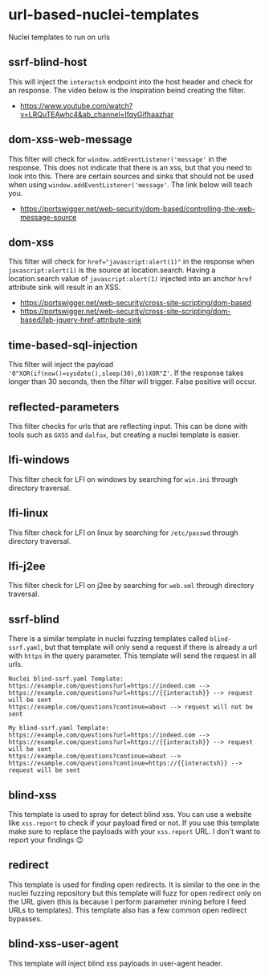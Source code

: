 # url-based-nuclei-templates
Nuclei templates to run on urls

## ssrf-blind-host
This will inject the `interactsh` endpoint into the host header and check for an response. The video below is the inspiration beind creating the filter.
- https://www.youtube.com/watch?v=LRQuTEAwhc4&ab_channel=IfqyGifhaazhar

## dom-xss-web-message
This filter will check for `window.addEventListener('message'` in the response. This does not indicate that there is an xss, but that you need to look into this. There are certain sources and sinks that should not be used when using `window.addEventListener('message'`. The link below will teach you.
- https://portswigger.net/web-security/dom-based/controlling-the-web-message-source

## dom-xss
This filter will check for `href="javascript:alert(1)"` in the response when `javascript:alert(1)` is the source at location.search. Having a location.search value of `javascript:alert(1)` injected into an anchor `href` attribute sink will result in an XSS.
- https://portswigger.net/web-security/cross-site-scripting/dom-based
- https://portswigger.net/web-security/cross-site-scripting/dom-based/lab-jquery-href-attribute-sink

## time-based-sql-injection
This filter will inject the payload `'0"XOR(if(now()=sysdate(),sleep(30),0))XOR"Z'`. If the response takes longer than 30 seconds, then the filter will trigger. False positive will occur.

## reflected-parameters
This filter checks for urls that are reflecting input. This can be done with tools such as `GXSS` and `dalfox`, but creating a nuclei template is easier.

## lfi-windows
This filter check for LFI on windows by searching for `win.ini` through directory traversal.

## lfi-linux
This filter check for LFI on linux by searching for `/etc/passwd` through directory traversal.

## lfi-j2ee
This filter check for LFI on j2ee by searching for `web.xml` through directory traversal.

## ssrf-blind
There is a similar template in nuclei fuzzing templates called `blind-ssrf.yaml`, but that template will only send a request if there is already a url with `https` in the query parameter. This template will send the request in all urls.
```
Nuclei blind-ssrf.yaml Template:
https://example.com/questions?url=https://indeed.com --> https://example.com/questions?url=https://{{interactsh}} --> request will be sent
https://example.com/questions?continue=about --> request will not be sent
```

```
My blind-ssrf.yaml Template:
https://example.com/questions?url=https://indeed.com --> https://example.com/questions?url=https://{{interactsh}} --> request will be sent
https://example.com/questions?continue=about --> https://example.com/questions?continue=https://{{interactsh}} --> request will be sent
```

## blind-xss
This template is used to spray for detect blind xss. You can use a website like `xss.report` to check if your payload fired or not. If you use this template make sure to replace the payloads with your `xss.report` URL. I don't want to report your findings :wink: 

## redirect
This template is used for finding open redirects. It is similar to the one in the nuclei fuzzing repository but this template will fuzz for open redirect only on the URL given (this is because I perform parameter mining before I feed URLs to templates). This template also has a few common open redirect bypasses. 

## blind-xss-user-agent
This template will inject blind xss payloads in user-agent header.
